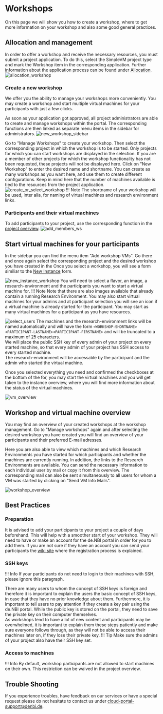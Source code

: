 # Workshops

On this page we will show you how to create a workshop, where to get more information on your workshop and 
also some good general practices.

## Allocation and management

In order to offer a workshop and receive the necessary resources, you must submit a project application. To do this, select the SimpleVM project type and mark the Workshop item in the corresponding application. Further information about the application process can be found under [Allocation](./portal/allocation.md). 
![allocation_workshop](./img/workshop/checkbox.png)

### Create a new workshop
We offer you the ability to manage your workshops more conveniently. You may create a workshop and start multiple virtual 
machines for your participants with just a few clicks. 

As soon as your application got approved, all project administrators are able to create and manage workshops within the portal. The corresponding functions are then linked as separate menu items in the sidebar for administrators. 
![new_workshop_sidebar](./img/workshop/new_workshop_sidebar.png)

Go to "Manage Workshops" to create your workshop.
Then select the corresponding project in which the workshop is to be started. Only projects for which you can start workshops are displayed in the selection. If you are a member of other projects for which the workshop functionality has not been requested, these projects will not be displayed here.
Click on "New Workshop" to enter the desired name and shortname.
You can create as many workshops as you want here, and use them to create different configurations.
Keep in mind here that the number of machines available is tied to the resources from the project application.
![create_or_select_workshop](./img/workshop/workshop_select.png)
!!! Note
    The shortname of your workshop will be used, inter alia, for naming of virtual machines and research environment links.

### Participants and their virtual machines

To add participants to your project, use the corresponding function in the [project overview](./portal/project_overview.md).
![add_members_ws](./img/workshop/workshop_add_members.png)

## Start virtual machines for your participants

In the sidebar you can find the menu item "Add workshop VMs". Go there and once again select the corresponding project and the desired workshop you have created in the 
Once you select a workshop, you will see a form similiar to the [New Instance](./simple_vm/new_instance.md) form.  

![new_instance_workshop](./img/workshop/workshop_new_vms.png)
You will need to select a flavor, an image, a research-environment and the participants you want to start a virtual machine for. 
!!! Note
    Note that there are also images available that already contain a running Research Environment.
You may also start virtual machines for your admins and at participant selection you will see an icon if a virtual machine is already started for the participant. You may start as many virtual machines for a participant as you have resources.
 
![select_users](./img/workshop/workshop_select_user.png)
The machines and the research-environment links will be named automatically and will have the form 
`<WORKSHOP-SHORTNAME><PARTICIPANT-LASTNAME><PARTICIPANT-FIRSTNAME>` and will be truncated to a maximum of 25 characters.  
We will place the public SSH key of every admin of your project on every started machine, so that every admin of your project has 
SSH access to every started machine.  
The research-environment will be accessable by the participant and the admin who started the virtual machine.  

Once you selected everything you need and confirmed the checkboxes at the bottom of the for, you may start the virtual machines and you will get taken to the instance overview, where you will find more information about the status of the virtual machines.

![vm_overview](./img/workshop/workshop_vm_ready.png)
## Workshop and virtual machine overview
You may find an overview of your created workshops at the workshop management. Go to "Manage workshops" again and after selecting the desired workshop you have created you will find an overview of your participants and their preferred E-mail adresses. 

Here you are also able to view which machines and which Research Environments you have started for which participants and whether the machines are currently running. In addition, the links to the Research Environments are available. You can send the necessary information to each individual user by mail or copy it from this overview. The corresponding mail can also be sent simultaneously to all users for whom a VM was started by clicking on "Send VM Info Mails". 

![workshop_overview](./img/workshop/workshop_project_overview.png)

## Best Practices

### Preparation
It is advised to add your participants to your project a couple of days beforehand. This will help with a smoother 
start of your workshop. They will need to have or make an account for the de.NBI portal in order for you to add them. 
If you are not sure if they have an account you can send your participants the [wiki site](./registration.md) where 
the registration process is explained. 

### SSH keys
!!! Info
    If your participants do not need to login to their machines with SSH, please ignore this paragraph.

There are many users to whom the concept of SSH keys is foreign and therefore it is important to explain 
the users the basic concept of SSH keys, in case that they have no prior knowledge about them.
Furthermore, it is important to tell users to pay attention if they create a key pair using the de.NBI portal. While 
the public key is stored on the portal, they need to save the private key on their computer themselves.  
As workshops tend to have a lot of new content and participants may be overwhelmed, it is important to 
explain them these steps patiently and make sure everyone follows through, as they will not be able to access their 
machines later on, if they lose their private key.
!!! Tip
    Make sure the admins of your project also have their SSH key set.


### Access to machines

!!! Info
    By default, workshop participants are not allowed to start machines on their own. This restriction can be waived in the project overview.
    

## Trouble Shooting
If you experience troubles, have feedback on our services or have a special request please do not hesitate to contact 
us under cloud-portal-support@denbi.de.
